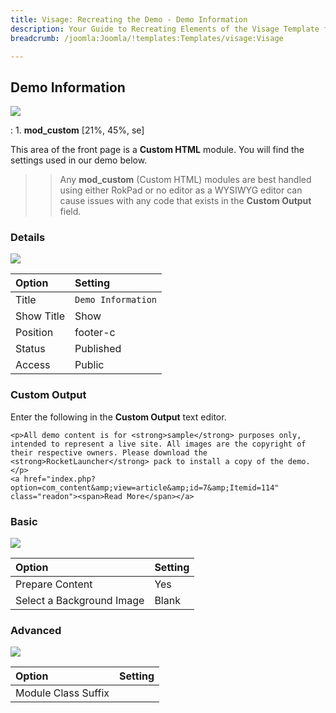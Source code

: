 ```yaml
---
title: Visage: Recreating the Demo - Demo Information
description: Your Guide to Recreating Elements of the Visage Template for Joomla
breadcrumb: /joomla:Joomla/!templates:Templates/visage:Visage

---
```


Demo Information
-----

![][demo]

:   1. **mod_custom** [21%, 45%, se]

This area of the front page is a **Custom HTML** module. You will find the settings used in our demo below.

>> Any **mod_custom** (Custom HTML) modules are best handled using either RokPad or no editor as a WYSIWYG editor can cause issues with any code that exists in the **Custom Output** field.

### Details

![][demo2]

| Option     | Setting              |  
| :--------- | :------------------- |  
| Title      | `Demo Information`   |  
| Show Title | Show                 |  
| Position   | footer-c             |  
| Status     | Published            |  
| Access     | Public               |  

### Custom Output
Enter the following in the **Custom Output** text editor.

~~~
<p>All demo content is for <strong>sample</strong> purposes only, intended to represent a live site. All images are the copyright of their respective owners. Please download the <strong>RocketLauncher</strong> pack to install a copy of the demo.</p>
<a href="index.php?option=com_content&amp;view=article&amp;id=7&amp;Itemid=114" class="readon"><span>Read More</span></a>
~~~

### Basic

![][demo3]

| Option                    | Setting |  
| :------------------------ | :------ |  
| Prepare Content           | Yes     |  
| Select a Background Image | Blank   |

### Advanced

![][demo4]

| Option              | Setting  |  
| :------------------ | :------- |  
| Module Class Suffix |          |  

[demo]: assets/demo_14.jpeg
[demo2]: assets/info_1.jpeg
[demo3]: assets/info_2.jpeg
[demo4]: assets/info_3.jpeg